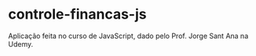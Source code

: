 # controle-financas-js
Aplicação feita no curso de JavaScript, dado pelo Prof. Jorge Sant Ana na Udemy.
